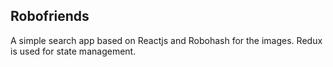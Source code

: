 ## Robofriends
A simple search app based on Reactjs and Robohash for the images. Redux is used for state management.
